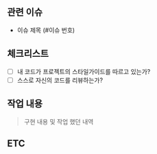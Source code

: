 ## 관련 이슈
- 이슈 제목 (#이슈 번호)


## 체크리스트
- [ ] 내 코드가 프로젝트의 스타일가이드를 따르고 있는가?
- [ ] 스스로 자신의 코드를 리뷰하는가?

## 작업 내용
> 구현 내용 및 작업 했던 내역


## ETC
